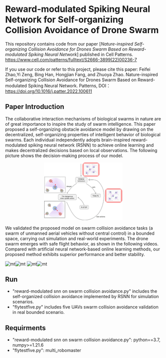 # Reward-modulated Spiking Neural Network for Self-organizing Collision Avoidance of Drone Swarm

This repository contains code from our paper [*Nature-inspired Self-organizing Collision Avoidance for Drones Swarm Based on Reward-modulated Spiking Neural Network*] published in Cell Patterns. 
https://www.cell.com/patterns/fulltext/S2666-3899(22)00236-7

If you use our code or refer to this project, please cite this paper:
Feifei Zhao,Yi Zeng, Bing Han, Hongjian Fang, and Zhuoya Zhao. Nature-inspired Self-organizing Collision Avoidance for Drones Swarm Based on Reward-modulated Spiking Neural Network. Patterns, DOI：https://doi.org/10.1016/j.patter.2022.100611


## Paper Introduction 
The collaborative interaction mechanisms of biological swarms in nature are of great importance to inspire the study of swarm intelligence. This paper proposed a self-organizing obstacle avoidance model by drawing on the decentralized, self-organizing properties of intelligent behavior of biological swarms. Each individual independently adopts brain-inspired reward-modulated spiking neural network (RSNN) to achieve online learning and makes decentralized decisions based on local observations. The following picture shows the decision-making process of our model.

<center><img src="./process.jpg" width="50%"></center>


We validated the proposed model on swarm collision avoidance tasks (a swarm of unmanned aerial vehicles without central control) in a bounded space, carrying out simulation and real-world experiments. The drone swarm emerges with safe flight behavior, as shown in the following videos. Compared with artificial neural network-based online learning methods, our proposed method exhibits superior performance and better stability. 

<img src="./simulation.gif" alt="mt" width="55%" /><img src="./figures/joy.gif" alt="mt" width="55%" />
<img src="./collision_avoidance.gif" alt="mt" width="55%" /><img src="./figures/joy.gif" alt="mt" width="55%" />

## Run
 * "reward-modulated snn on swarm collision avoidance.py"  includes the self-organized collision avoidance implemented by RSNN for simulation scenarios.
 * "flytestfive.py"  includes five UAVs swarm collision avoidance validation in real bounded scenario.
 
 ## Requirments
* "reward-modulated snn on swarm collision avoidance.py": python==3.7, numpy>=1.21.6
* "flytestfive.py": multi_robomaster



